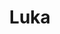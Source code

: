 ---
title: Luka
date: 
draft: false

# descripcion
description : Aros de plata con microcubic

materials: Plata 925

color: Plateado

dimensions: 1,6cm largo

code: 01-11-0406

type: "Aros"

categories: []

price: $3.760,00

price_eftvo: $3.200,00

# Images
# first image will be shown in the product page
images:
  # - image: "images/path_to_image"
  # La ubicacion de las imagenes es imagenes/Aros/Aros.Argollas/01-11-0406-luka
  - image: "./images/aros/argollas/01-11-0406-argollita-con-corazon_a.JPG"
  - image: "./images/aros/argollas/01-11-0406-argollita-con-corazon_b.JPG"
  - image: "./images/aros/argollas/01-11-0406-argollita-con-corazon_c.jpg"
---